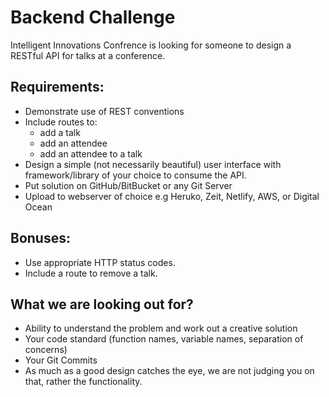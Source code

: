 # Backend Challenge

Intelligent Innovations Confrence is looking for someone to design a RESTful API for talks at a conference.

## Requirements:

- Demonstrate use of REST conventions  
- Include routes to:  
	- add a talk  
	- add an attendee  
	- add an attendee to a talk
- Design a simple (not necessarily beautiful) user interface with framework/library of your choice to consume the API.
- Put solution on GitHub/BitBucket or any Git Server  
- Upload to webserver of choice e.g Heruko, Zeit, Netlify, AWS, or Digital Ocean 

## Bonuses:

- Use appropriate HTTP status codes.  
- Include a route to remove a talk. 

## What we are looking out for?

- Ability to understand the problem and work out a creative solution 
- Your code standard (function names, variable names, separation of concerns)
- Your Git Commits
- As much as a good design catches the eye, we are not judging you on that, rather the functionality.
